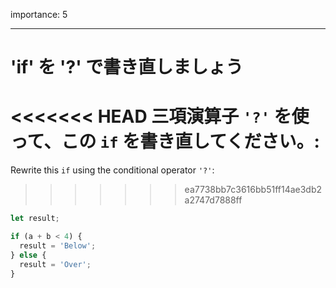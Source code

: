 importance: 5

---

# 'if' を '?' で書き直しましょう

<<<<<<< HEAD
三項演算子 `'?'` を使って、この `if` を書き直してください。:
=======
Rewrite this `if` using the conditional operator `'?'`:
>>>>>>> ea7738bb7c3616bb51ff14ae3db2a2747d7888ff

```js
let result;

if (a + b < 4) {
  result = 'Below';
} else {
  result = 'Over';
}
```
